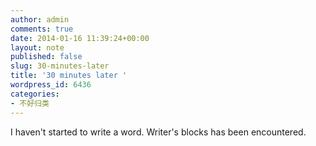 ```yaml
---
author: admin
comments: true
date: 2014-01-16 11:39:24+00:00
layout: note
published: false
slug: 30-minutes-later
title: '30 minutes later '
wordpress_id: 6436
categories:
- 不好归类
---
```


I haven't started to write a word. Writer's blocks has been encountered.
